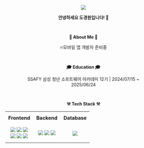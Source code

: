 <p align='center'>
    <img src="https://capsule-render.vercel.app/api?type=waving&color=auto&height=300&section=header&text=Hello!&fontSize=70&fontColor=FFFFFF"/>
</p>

<p align="center">
    <strong>안녕하세요 도경원입니다! 👐</strong>
</p>
 
<br>

<p align="center">
<strong>🌟 About Me 🌟</strong>
</p>

<p align="center">
    🔥모바일 앱 개발자 준비중<br>
</p>

<br>

<p align="center">
    <strong>🎓 Education 🎓</strong>
</p>
<p align="center">
    SSAFY 삼성 청년 소프트웨어 아카데미 12기 | 2024/07/15 ~ <br> 2025/06/24
</p>

<br>

<p align="center">
    <strong>⚒️ Tech Stack ⚒️</strong>
</p>

<table align="center" style="width: 80%; border-collapse: collapse;">
    <tr>
        <td align="center" style="padding: 10px;"><strong>Frontend</strong></td>
        <td align="center" style="padding: 10px;"><strong>Backend</strong></td>
        <td align="center" style="padding: 10px;"><strong>Database</strong></td>
    </tr>
    <tr>
        <td align="center" style="padding: 10px;">
            <img src="https://img.shields.io/badge/Flutter-02569B?style=flat-square&logo=flutter&logoColor=white"/>
            <img src="https://img.shields.io/badge/Dart-0175C2?style=flat-square&logo=dart&logoColor=white"/>
            <img src="https://img.shields.io/badge/HTML5-E34F26?style=flat-square&logo=html5&logoColor=white"/>
            <br>
            <img src="https://img.shields.io/badge/CSS3-1572B6?style=flat-square&logo=css3&logoColor=white"/>
            <img src="https://img.shields.io/badge/JavaScript-F7DF1E?style=flat-square&logo=javascript&logoColor=black"/>
            <img src="https://img.shields.io/badge/Vue.js-4FC08D?style=flat-square&logo=vue.js&logoColor=white"/>
        </td>
        <td align="center" style="padding: 10px;">
            <img src="https://img.shields.io/badge/Python-3776AB?style=flat-square&logo=python&logoColor=white"/>
            <img src="https://img.shields.io/badge/Django-092E20?style=flat-square&logo=django&logoColor=white"/>
            <img src="https://img.shields.io/badge/FastAPI-009688?style=flat-square&logo=fastapi&logoColor=white"/>
        </td>
        <td align="center" style="padding: 10px;">
            <img src="https://img.shields.io/badge/MySQL-4479A1?style=flat-square&logo=mysql&logoColor=white"/> 
        </td>
    </tr>
</table>

<br>
